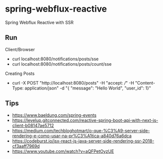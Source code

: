 # spring-webflux-reactive

Spring Webflux Reactive with SSR

## Run

Client/Browser
* curl localhost:8080/notifications/posts/sse
* curl localhost:8080/notifications/posts/count/sse

Creating Posts
* curl -X POST "http://localhost:8080/posts" -H  "accept: */*" -H  "Content-Type: application/json" -d "{  \"message\": \"Hello World\",  \"user_id\": 1}"

## Tips
* https://www.baeldung.com/spring-events
* https://levelup.gitconnected.com/reactive-spring-boot-api-with-next-js-client-b08147ae5712
* https://medium.com/techbloghotmart/o-que-%C3%A9-server-side-rendering-e-como-usar-na-pr%C3%A1tica-a840d76a6dca
* https://codeburst.io/jsx-react-js-java-server-side-rendering-ssr-2018-cf3aaff7969d
* https://www.youtube.com/watch?v=aQFPetOyzUE

